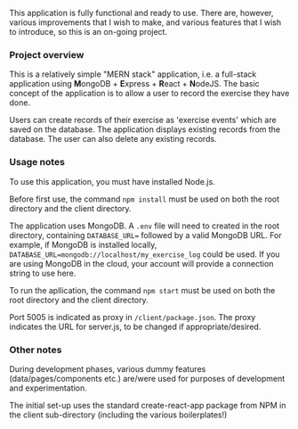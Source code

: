 This application is fully functional and ready to use. There are, however, various improvements that I wish to make, and various features that I wish to introduce, so this is an on-going project.

### Project overview
This is a relatively simple "MERN stack" application, 
i.e. a full-stack application using **M**ongoDB + **E**xpress + **R**eact + **N**odeJS. 
The basic concept of the application is to allow a user to record the exercise they have done.

Users can create records of their exercise as 'exercise events' which are saved on the database. 
The application displays existing records from the database. 
The user can also delete any existing records. 

### Usage notes
To use this application, you must have installed Node.js.

Before first use, the command `npm install` must be used on both the root directory and the client directory.

The application uses MongoDB. 
A `.env` file will need to created in the root directory, containing `DATABASE_URL=` followed by a valid MongoDB URL.
For example, if MongoDB is installed locally, `DATABASE_URL=mongodb://localhost/my_exercise_log` could be used.
If you are using MongoDB in the cloud, your account will provide a connection string to use here.

To run the apllication, the command `npm start` must be used on both the root directory and the client directory.

Port 5005 is indicated as proxy in `/client/package.json`. 
The proxy indicates the URL for server.js, to be changed if appropriate/desired. 

### Other notes
During development phases, various dummy features (data/pages/components etc.) are/were used for purposes of development and experimentation.

The initial set-up uses the standard create-react-app package from NPM in the client sub-directory (including the various boilerplates!)
